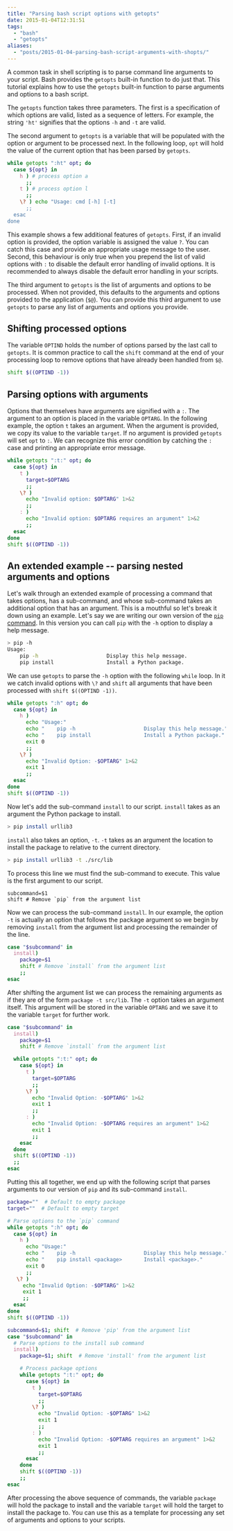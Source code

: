 ```yaml
---
title: "Parsing bash script options with getopts"
date: 2015-01-04T12:31:51
tags: 
  - "bash"
  - "getopts"
aliases:
  - "posts/2015-01-04-parsing-bash-script-arguments-with-shopts/"
---
```


A common task in shell scripting is to parse command line arguments to your
script. Bash provides the `getopts` built-in function to do just that. This
tutorial explains how to use the `getopts` built-in function to parse arguments and options to a bash script. 

<!--more-->

The `getopts` function takes three parameters. The first is a specification of
which options are valid, listed as a sequence of letters. For example, the
string `'ht'` signifies that the options `-h` and `-t` are valid.

The second argument to `getopts` is a variable that will be populated with the
option or argument to be processed next. In the following loop, `opt` will hold
the value of the current option that has been parsed by `getopts`. 

```bash
while getopts ":ht" opt; do
  case ${opt} in
    h ) # process option a
      ;;
    t ) # process option l
      ;;
    \? ) echo "Usage: cmd [-h] [-t]
      ;;
  esac
done
```

This example shows a few additional features of `getopts`. First, if an invalid
option is provided, the option variable is assigned the value `?`. You can catch
this case and provide an appropriate usage message to the user. Second, this
behaviour is only true when you prepend the list of valid options with `:` to
disable the default error handling of invalid options. It is recommended to
always disable the default error handling in your scripts. 

The third argument to `getopts` is the list of arguments and options to be
processed. When not provided, this defaults to the arguments and options
provided to the application (`$@`). You can provide this third argument to use
`getopts` to parse any list of arguments and options you provide.

## Shifting processed options

The variable `OPTIND` holds the number of options parsed by the last call to
`getopts`. It is common practice to call the `shift` command at the end of your
processing loop to remove options that have already been handled from `$@`.

```bash
shift $((OPTIND -1))
```

## Parsing options with arguments

Options that themselves have arguments are signified with a `:`. The argument to
an option is placed in the variable `OPTARG`. In the following example, the
option `t` takes an argument. When the argument is provided, we copy its value
to the variable `target`. If no argument is provided `getopts` will set `opt` to
`:`. We can recognize this error condition by catching the `:` case and printing
an appropriate error message.

```bash
while getopts ":t:" opt; do
  case ${opt} in 
    t )
      target=$OPTARG
      ;;
    \? )
      echo "Invalid option: $OPTARG" 1>&2
      ;;
    : )
      echo "Invalid option: $OPTARG requires an argument" 1>&2
      ;;
  esac
done
shift $((OPTIND -1))
```

## An extended example -- parsing nested arguments and options

Let's walk through an extended example of processing a command that takes
options, has a sub-command, and whose sub-command takes an additional option
that has an argument. This is a mouthful so let's break it down using an
example. Let's say we are writing our own version of the [`pip`
command](https://pip.pypa.io/en/latest/). In this version you can call `pip`
with the `-h` option to display a help message.

```bash
> pip -h
Usage: 
    pip -h                      Display this help message.
    pip install                 Install a Python package.
```

We can use `getopts` to parse the `-h` option with the following `while` loop.
In it we catch invalid options with `\?` and `shift` all arguments that have
been processed with `shift $((OPTIND -1))`.

```bash
while getopts ":h" opt; do
  case ${opt} in
    h )
      echo "Usage:"
      echo "    pip -h                      Display this help message."
      echo "    pip install                 Install a Python package."
      exit 0
      ;;
    \? )
      echo "Invalid Option: -$OPTARG" 1>&2
      exit 1
      ;;
  esac
done
shift $((OPTIND -1))
```

Now let's add the sub-command `install` to our script.  `install` takes as an
argument the Python package to install.

```bash
> pip install urllib3
```

`install` also takes an option, `-t`. `-t` takes as an argument the location to
install the package to relative to the current directory.

```bash
> pip install urllib3 -t ./src/lib
```

To process this line we must find the sub-command to execute. This value is the
first argument to our script. 

```
subcommand=$1
shift # Remove `pip` from the argument list
```

Now we can process the sub-command `install`. In our example, the option `-t` is
actually an option that follows the package argument so we begin by removing
`install` from the argument list and processing the remainder of the line.

```bash
case "$subcommand" in
  install)
    package=$1
    shift # Remove `install` from the argument list
    ;;
esac
```

After shifting the argument list we can process the remaining arguments as if
they are of the form `package -t src/lib`. The `-t` option takes an argument
itself. This argument will be stored in the variable `OPTARG` and we save it to
the variable `target` for further work.

```bash
case "$subcommand" in
  install)
    package=$1
    shift # Remove `install` from the argument list

  while getopts ":t:" opt; do
    case ${opt} in
      t )
        target=$OPTARG
        ;;
      \? )
        echo "Invalid Option: -$OPTARG" 1>&2
        exit 1
        ;;
      : )
        echo "Invalid Option: -$OPTARG requires an argument" 1>&2
        exit 1
        ;;
    esac
  done
  shift $((OPTIND -1))
  ;;
esac
```

Putting this all together, we end up with the following script that parses
arguments to our version of `pip` and its sub-command `install`.


```bash
package=""  # Default to empty package
target=""  # Default to empty target

# Parse options to the `pip` command
while getopts ":h" opt; do
  case ${opt} in
    h )
      echo "Usage:"
      echo "    pip -h                      Display this help message."
      echo "    pip install <package>       Install <package>."
      exit 0
      ;;
   \? )
     echo "Invalid Option: -$OPTARG" 1>&2
     exit 1
     ;;
  esac
done
shift $((OPTIND -1))

subcommand=$1; shift  # Remove 'pip' from the argument list
case "$subcommand" in
  # Parse options to the install sub command
  install)
    package=$1; shift  # Remove 'install' from the argument list

    # Process package options
    while getopts ":t:" opt; do
      case ${opt} in
        t )
          target=$OPTARG
          ;;
        \? )
          echo "Invalid Option: -$OPTARG" 1>&2
          exit 1
          ;;
        : )
          echo "Invalid Option: -$OPTARG requires an argument" 1>&2
          exit 1
          ;;
      esac
    done
    shift $((OPTIND -1))
    ;;
esac
```

After processing the above sequence of commands, the variable `package` will
hold the package to install and the variable `target` will hold the target to
install the package to. You can use this as a template for processing any set of
arguments and options to your scripts.
